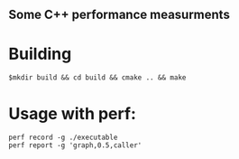 ## Some C++ performance measurments

# Building
```
$mkdir build && cd build && cmake .. && make
```

# Usage with perf: 
```
perf record -g ./executable
perf report -g 'graph,0.5,caller'
```
